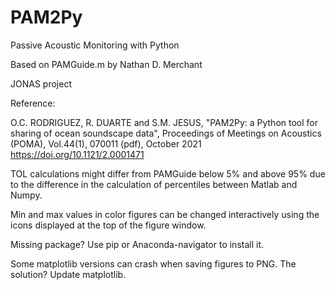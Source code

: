 # PAM2Py
Passive Acoustic Monitoring with Python

Based on PAMGuide.m by Nathan D. Merchant

JONAS project

Reference:

O.C. RODRIGUEZ, R. DUARTE and S.M. JESUS, "PAM2Py: a Python tool for sharing of ocean soundscape data", Proceedings of Meetings on Acoustics (POMA), Vol.44(1), 070011 (pdf), October 2021 https://doi.org/10.1121/2.0001471

TOL calculations might differ from PAMGuide below 5% and above 95% due to the difference in the calculation of percentiles between Matlab and Numpy. 

Min and max values in color figures can be changed interactively using the icons displayed at the top of the figure window. 

Missing package? Use pip or Anaconda-navigator to install it. 

Some matplotlib versions can crash when saving figures to PNG. The solution? Update matplotlib. 
